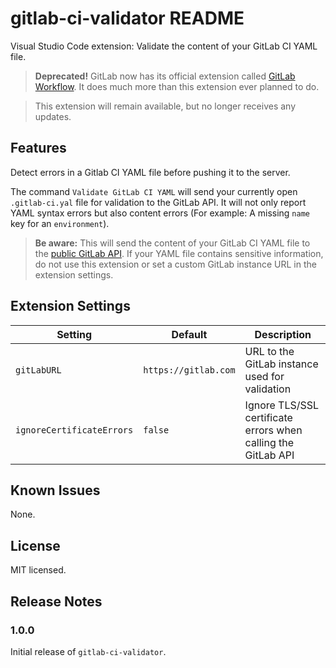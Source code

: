 # gitlab-ci-validator README

Visual Studio Code extension: Validate the content of your GitLab CI YAML file.

> **Deprecated!** GitLab now has its official extension called [GitLab Workflow](https://marketplace.visualstudio.com/items?itemName=fatihacet.gitlab-workflow). It does much more than this extension ever planned to do.

> This extension will remain available, but no longer receives any updates.

## Features

Detect errors in a Gitlab CI YAML file before pushing it to the server.

The command `Validate GitLab CI YAML` will send your currently open `.gitlab-ci.yal` file for validation to the GitLab API. It will not only report YAML syntax errors but also content errors (For example: A missing `name` key for an `environment`).

> **Be aware:** This will send the content of your GitLab CI YAML file to the [public GitLab API](https://docs.gitlab.com/ee/api/lint.html). If your YAML file contains sensitive information, do not use this extension or set a custom GitLab instance URL in the extension settings.

## Extension Settings

| Setting                   | Default              | Description                                                   |
|---------------------------|----------------------|---------------------------------------------------------------|
| `gitLabURL`               | `https://gitlab.com` | URL to the GitLab instance used for validation                |
| `ignoreCertificateErrors` | `false`              | Ignore TLS/SSL certificate errors when calling the GitLab API |

## Known Issues

None.

## License

MIT licensed.

## Release Notes

### 1.0.0

Initial release of `gitlab-ci-validator`.

